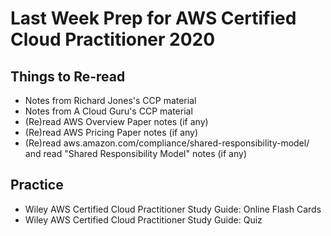 # Last Week Prep for AWS Certified Cloud Practitioner 2020 

## Things to Re-read
- Notes from Richard Jones's CCP material
- Notes from A Cloud Guru's CCP material
- (Re)read AWS Overview Paper notes (if any)
- (Re)read AWS Pricing Paper notes (if any)
- (Re)read aws.amazon.com/compliance/shared-responsibility-model/ and read "Shared Responsibility Model" notes (if any)

## Practice
- Wiley AWS Certified Cloud Practitioner Study Guide: Online Flash Cards
- Wiley AWS Certified Cloud Practitioner Study Guide: Quiz